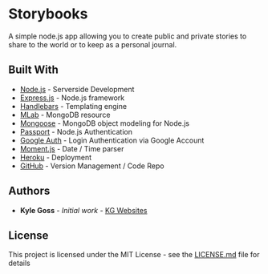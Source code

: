 # Storybooks

A simple node.js app allowing you to create public and private stories to share to the world or to keep as a personal journal.

## Built With

* [Node.js](https://www.npmjs.com/) - Serverside Development
* [Express.js](https://expressjs.com//) - Node.js framework
* [Handlebars](http://handlebarsjs.com/) - Templating engine
* [MLab](https://mlab.com) - MongoDB resource
* [Mongoose](http://mongoosejs.com/) - MongoDB object modeling for Node.js
* [Passport](http://passportjs.org/) - Node.js Authentication
* [Google Auth](https://developers.google.com/+/web/api/rest/?hl=en_US) - Login Authentication via Google Account
* [Moment.js](https://momentjs.com/) - Date / Time parser
* [Heroku](https://heroku.com) - Deployment
* [GitHub](https://github.com) - Version Management / Code Repo

## Authors

* **Kyle Goss** - *Initial work* - [KG Websites](https://github.com/kgwebsites)

## License

This project is licensed under the MIT License - see the [LICENSE.md](LICENSE.md) file for details
